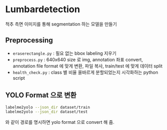 # Lumbardetection
 척추 측면 이미지를 통해 segmentation 하는 모델을 만들기

## Preprocessing
- `eraserectangle.py` : 필요 없는 bbox labeling 지우기
- `preprocess.py` : 640x640 size 로 img, annotation 좌표 convert, annotation file format 에 맞게 변환, 파일 복사, train/test 에 맞게 데이터 split
- `health_check.py` : class 별 비율 올바르게 분할되었는지 시각화하는 python script

## YOLO Format 으로 변환
```sh
labelme2yolo --json_dir dataset/train
labelme2yolo --json_dir dataset/test
```
와 같이 경로를 명시하면 yolo format 으로 convert 해 줌.